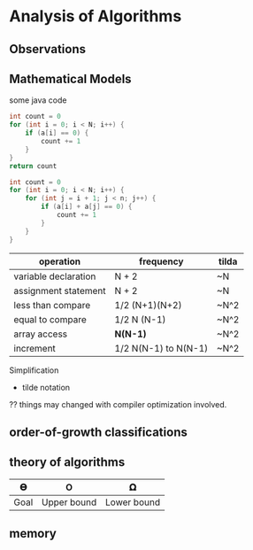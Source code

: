 # Analysis of Algorithms

## Observations

## Mathematical Models
some java code
```java
int count = 0
for (int i = 0; i < N; i++) {
    if (a[i] == 0) {
        count += 1
    }   
}
return count
```
```java
int count = 0
for (int i = 0; i < N; i++) {
    for (int j = i + 1; j < n; j++) {
        if (a[i] + a[j] == 0) {
            count += 1
        }
    }
}
```

|operation|frequency|tilda|
|---------|---------|---|
|variable declaration| N + 2 | ~N |
| assignment statement | N + 2 | ~N |
| less than compare | 1/2 (N+1)(N+2) | ~N^2|
| equal to compare | 1/2 N (N-1) | ~N^2|
| array access | **N(N-1)** | ~N^2 | 
| increment | 1/2 N(N-1) to N(N-1) | ~N^2|

Simplification
- tilde notation

?? things may changed with compiler optimization involved.

## order-of-growth classifications
 

## theory of algorithms
|𝚯 | O| 𝛀| 
|---|---|---|
| Goal | Upper bound | Lower bound |

## memory
